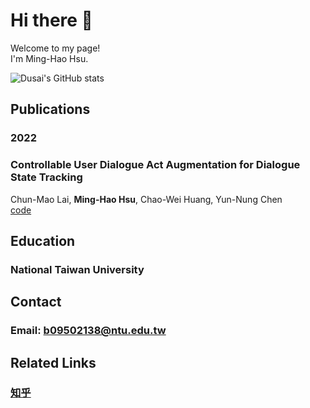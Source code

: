 # Hi there 👋
Welcome to my page!  
I'm Ming-Hao Hsu.

![Dusai's GitHub stats](https://github-readme-stats.vercel.app/api?username=qaz159qaz159)

## Publications
### 2022
### Controllable User Dialogue Act Augmentation for Dialogue State Tracking
Chun-Mao Lai, **Ming-Hao Hsu**, Chao-Wei Huang, Yun-Nung Chen  
[code](https://github.com/MiuLab/CUDA-DST)

## Education
### National Taiwan University

## Contact
### Email: b09502138@ntu.edu.tw

## Related Links
### [知乎](https://www.zhihu.com/people/yue-ye-v-74)